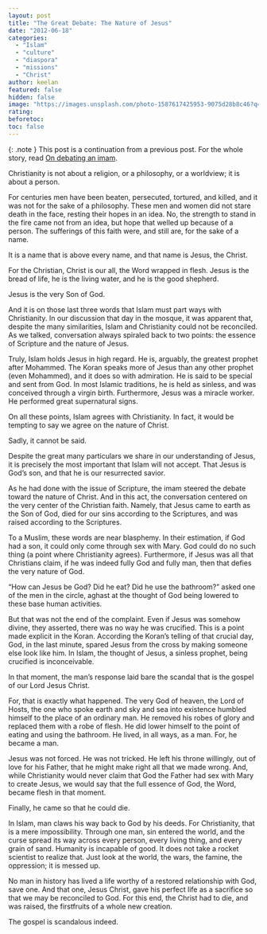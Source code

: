 ```yaml
---
layout: post
title: "The Great Debate: The Nature of Jesus"
date: "2012-06-18"
categories: 
  - "Islam"
  - "culture"
  - "diaspora"
  - "missions"
  - "Christ"
author: keelan
featured: false
hidden: false
image: "https://images.unsplash.com/photo-1587617425953-9075d28b8c46?q=80&w=1470&auto=format&fit=crop&ixlib=rb-4.1.0&ixid=M3wxMjA3fDB8MHxwaG90by1wYWdlfHx8fGVufDB8fHx8fA%3D%3D"
rating:
beforetoc:
toc: false
---
```


{: .note }
This post is a continuation from a previous post. For the whole story, read [On debating an imam](https://keelancook.com/on-debating-an-imam).
 

Christianity is not about a religion, or a philosophy, or a worldview; it is about a person.

For centuries men have been beaten, persecuted, tortured, and killed, and it was not for the sake of a philosophy. These men and women did not stare death in the face, resting their hopes in an idea. No, the strength to stand in the fire came not from an idea, but hope that welled up because of a person. The sufferings of this faith were, and still are, for the sake of a name.

It is a name that is above every name, and that name is Jesus, the Christ.

For the Christian, Christ is our all, the Word wrapped in flesh. Jesus is the bread of life, he is the living water, and he is the good shepherd.

Jesus is the very Son of God.

And it is on those last three words that Islam must part ways with Christianity. In our discussion that day in the mosque, it was apparent that, despite the many similarities, Islam and Christianity could not be reconciled. As we talked, conversation always spiraled back to two points: the essence of Scripture and the nature of Jesus.

Truly, Islam holds Jesus in high regard. He is, arguably, the greatest prophet after Mohammed. The Koran speaks more of Jesus than any other prophet (even Mohammed), and it does so with admiration. He is said to be special and sent from God. In most Islamic traditions, he is held as sinless, and was conceived through a virgin birth. Furthermore, Jesus was a miracle worker. He performed great supernatural signs.

On all these points, Islam agrees with Christianity. In fact, it would be tempting to say we agree on the nature of Christ.

Sadly, it cannot be said.

Despite the great many particulars we share in our understanding of Jesus, it is precisely the most important that Islam will not accept. That Jesus is God’s son, and that he is our resurrected savior.

As he had done with the issue of Scripture, the imam steered the debate toward the nature of Christ. And in this act, the conversation centered on the very center of the Christian faith. Namely, that Jesus came to earth as the Son of God, died for our sins according to the Scriptures, and was raised according to the Scriptures.

To a Muslim, these words are near blasphemy. In their estimation, if God had a son, it could only come through sex with Mary. God could do no such thing (a point where Christianity agrees). Furthermore, if Jesus was all that Christians claim, if he was indeed fully God and fully man, then that defies the very nature of God.

“How can Jesus be God? Did he eat? Did he use the bathroom?” asked one of the men in the circle, aghast at the thought of God being lowered to these base human activities.

But that was not the end of the complaint. Even if Jesus was somehow divine, they asserted, there was no way he was crucified. This is a point made explicit in the Koran. According the Koran’s telling of that crucial day, God, in the last minute, spared Jesus from the cross by making someone else look like him. In Islam, the thought of Jesus, a sinless prophet, being crucified is inconceivable.

In that moment, the man’s response laid bare the scandal that is the gospel of our Lord Jesus Christ.

For, that is exactly what happened. The very God of heaven, the Lord of Hosts, the one who spoke earth and sky and sea into existence humbled himself to the place of an ordinary man. He removed his robes of glory and replaced them with a robe of flesh. He did lower himself to the point of eating and using the bathroom. He lived, in all ways, as a man. For, he became a man.

Jesus was not forced. He was not tricked. He left his throne willingly, out of love for his Father, that he might make right all that we made wrong. And, while Christianity would never claim that God the Father had sex with Mary to create Jesus, we would say that the full essence of God, the Word, became flesh in that moment.

Finally, he came so that he could die.

In Islam, man claws his way back to God by his deeds. For Christianity, that is a mere impossibility. Through one man, sin entered the world, and the curse spread its way across every person, every living thing, and every grain of sand. Humanity is incapable of good. It does not take a rocket scientist to realize that. Just look at the world, the wars, the famine, the oppression; it is messed up.

No man in history has lived a life worthy of a restored relationship with God, save one. And that one, Jesus Christ, gave his perfect life as a sacrifice so that we may be reconciled to God. For this end, the Christ had to die, and was raised, the firstfruits of a whole new creation.

The gospel is scandalous indeed.
